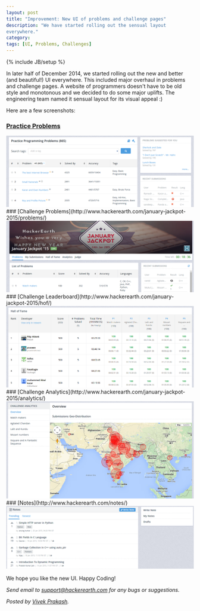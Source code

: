 ```yaml
---
layout: post
title: "Improvement: New UI of problems and challenge pages"
description: "We have started rolling out the sensual layout
everywhere."
category:
tags: [UI, Problems, Challenges]
---
```

{% include JB/setup %}

In later half of December 2014, we started rolling out the new and better
(and beautiful!) UI everywhere. This included major overhaul in problems
and challenge pages. A website of programmers doesn't have to be old style and
monotonous and we decided to do some major uplifts. The engineering team named it sensual
layout for its visual appeal :)

Here are a few screenshots:

### [Practice Problems](http://www.hackerearth.com/problems/)
<img src="/images/newui1.png"/>
<br>
### [Challenge Problems](http://www.hackerearth.com/january-jackpot-2015/problems/)
<img src="/images/newui2.png"/>
<br>
### [Challenge Leaderboard](http://www.hackerearth.com/january-jackpot-2015/hof/)
<img src="/images/newui3.png"/>
<br>
### [Challenge Analytics](http://www.hackerearth.com/january-jackpot-2015/analytics/)
<img src="/images/newui4.png"/>
<br>
### [Notes](http://www.hackerearth.com/notes/)
<img src="/images/newui5.png"/>
<br>

We hope you like the new UI. Happy Coding!

*Send email to support@hackerearth.com for any bugs or suggestions.*

*Posted by [Vivek Prakash](http://hck.re/vivekprakash).*
